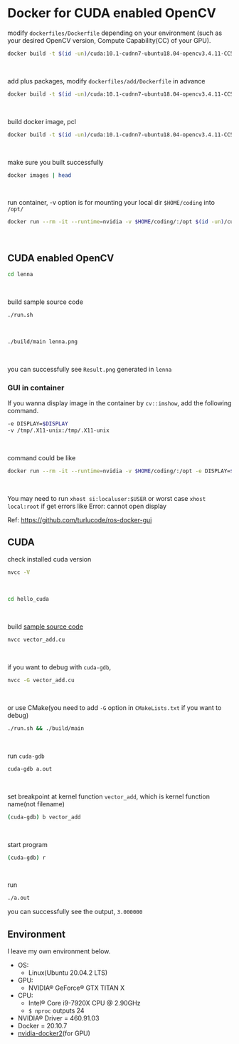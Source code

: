 # Docker for CUDA enabled OpenCV


modify `dockerfiles/Dockerfile` depending on your environment
(such as your desired OpenCV version, Compute Capability(CC) of your GPU).
```bash
docker build -t $(id -un)/cuda:10.1-cudnn7-ubuntu18.04-opencv3.4.11-CC5.0 ./dockerfiles/
```
<br>

add plus packages, modify `dockerfiles/add/Dockerfile` in advance
```bash
docker build -t $(id -un)/cuda:10.1-cudnn7-ubuntu18.04-opencv3.4.11-CC5.0 ./dockerfiles/add/
```
<br>

build docker image, pcl
```bash
docker build -t $(id -un)/cuda:10.1-cudnn7-ubuntu18.04-opencv3.4.11-CC5.0-pcl1.11.0 ./dockerfiles/pcl/
```
<br>

make sure you built successfully
```bash
docker images | head
```
<br>

run container, -v option is for mounting your local dir `$HOME/coding` into `/opt/`
```bash
docker run --rm -it --runtime=nvidia -v $HOME/coding/:/opt $(id -un)/cuda:10.1-cudnn7-ubuntu18.04-opencv3.4.11-CC5.0
```
<br>

## CUDA enabled OpenCV

```bash
cd lenna
```
<br>

build sample source code
```bash
./run.sh
```
<br>

```bash
./build/main lenna.png
```
<br>

you can successfully see `Result.png` generated in `lenna`
<br>

### GUI in container
If you wanna display image in the container by `cv::imshow`, add the following command.
```bash
-e DISPLAY=$DISPLAY
-v /tmp/.X11-unix:/tmp/.X11-unix
```
<br>

command could be like
```bash
docker run --rm -it --runtime=nvidia -v $HOME/coding/:/opt -e DISPLAY=$DISPLAY -v /tmp/.X11-unix:/tmp/.X11-unix $(id -un)/cuda:10.1-cudnn7-ubuntu18.04-opencv3.4.11-CC5.0
```
<br>

You may need to run `xhost si:localuser:$USER` or worst case `xhost local:root` if get errors like Error: cannot open display
<br>

Ref: https://github.com/turlucode/ros-docker-gui

## CUDA
check installed cuda version
```bash
nvcc -V
```
<br>


```bash
cd hello_cuda
```
<br>

build [sample source code](https://cuda-tutorial.readthedocs.io/en/latest/tutorials/tutorial01/)
```bash
nvcc vector_add.cu
```
<br>

if you want to debug with `cuda-gdb`, 
```bash
nvcc -G vector_add.cu
```
<br>

or use CMake(you need to add `-G` option in `CMakeLists.txt` if you want to debug)
```bash
./run.sh && ./build/main
```
<br>

run `cuda-gdb` 
```bash
cuda-gdb a.out
```
<br>

set breakpoint at kernel function `vector_add`, which is kernel function name(not filename) 
```bash
(cuda-gdb) b vector_add
```
<br>

start program
```bash
(cuda-gdb) r
```
<br>


run
```bash
./a.out
```

you can successfully see the output, `3.000000`
<br>


## Environment
I leave my own environment below. 
* OS:
	* Linux(Ubuntu 20.04.2 LTS) 
* GPU:
	* NVIDIA® GeForce® GTX TITAN X
* CPU:
	* Intel® Core i9-7920X CPU @ 2.90GHz
	* `$ nproc` outputs 24	
* NVIDIA® Driver = 460.91.03
* Docker = 20.10.7
* [nvidia-docker2](https://github.com/NVIDIA/nvidia-docker)(for GPU)


